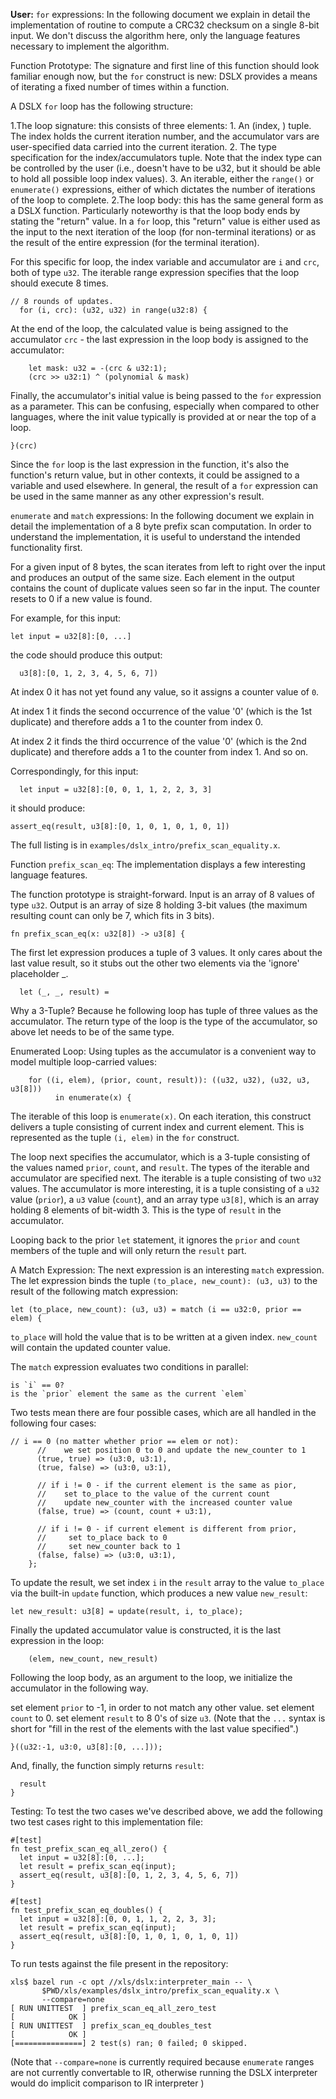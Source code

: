**User:** `for` expressions:
In the following document we explain in detail the implementation of routine to compute a CRC32 checksum on a single 8-bit input. We don't discuss the algorithm here, only the language features necessary to implement the algorithm.

Function Prototype:
The signature and first line of this function should look familiar enough now, but the `for` construct is new: DSLX provides a means of iterating a fixed number of times within a function.

A DSLX `for` loop has the following structure:

1.The loop signature: this consists of three elements: 1. An (index, ) tuple. The index holds the current iteration number, and the accumulator vars are user-specified data carried into the current iteration. 2. The type specification for the index/accumulators tuple. Note that the index type can be controlled by the user (i.e., doesn't have to be u32, but it should be able to hold all possible loop index values). 3. An iterable, either the `range()` or `enumerate()` expressions, either of which dictates the number of iterations of the loop to complete.
2.The loop body: this has the same general form as a DSLX function. Particularly noteworthy is that the loop body ends by stating the "return" value. In a `for` loop, this "return" value is either used as the input to the next iteration of the loop (for non-terminal iterations) or as the result of the entire expression (for the terminal iteration).

For this specific for loop, the index variable and accumulator are `i` and `crc`, both of type `u32`. The iterable range expression specifies that the loop should execute 8 times.
```
// 8 rounds of updates.
  for (i, crc): (u32, u32) in range(u32:8) {
```
At the end of the loop, the calculated value is being assigned to the accumulator `crc` - the last expression in the loop body is assigned to the accumulator:
```
    let mask: u32 = -(crc & u32:1);
    (crc >> u32:1) ^ (polynomial & mask)
```
Finally, the accumulator's initial value is being passed to the `for` expression as a parameter. This can be confusing, especially when compared to other languages, where the init value typically is provided at or near the top of a loop.
```
}(crc)
```
Since the `for` loop is the last expression in the function, it's also the function's return value, but in other contexts, it could be assigned to a variable and used elsewhere. In general, the result of a `for` expression can be used in the same manner as any other expression's result.

`enumerate` and `match` expressions:
In the following document we explain in detail the implementation of a 8 byte prefix scan computation. In order to understand the implementation, it is useful to understand the intended functionality first.

For a given input of 8 bytes, the scan iterates from left to right over the input and produces an output of the same size. Each element in the output contains the count of duplicate values seen so far in the input. The counter resets to 0 if a new value is found.

For example, for this input:
```
let input = u32[8]:[0, ...]
```
the code should produce this output:
```
  u3[8]:[0, 1, 2, 3, 4, 5, 6, 7])
```
At index 0 it has not yet found any value, so it assigns a counter value of `0`.

At index 1 it finds the second occurrence of the value '0' (which is the 1st duplicate) and therefore adds a 1 to the counter from index 0.

At index 2 it finds the third occurrence of the value '0' (which is the 2nd duplicate) and therefore adds a 1 to the counter from index 1. And so on.

Correspondingly, for this input:
```
  let input = u32[8]:[0, 0, 1, 1, 2, 2, 3, 3]
```
it should produce:
```
assert_eq(result, u3[8]:[0, 1, 0, 1, 0, 1, 0, 1])
```
The full listing is in `examples/dslx_intro/prefix_scan_equality.x`.

Function `prefix_scan_eq`:
The implementation displays a few interesting language features.

The function prototype is straight-forward. Input is an array of 8 values of type `u32`. Output is an array of size 8 holding 3-bit values (the maximum resulting count can only be 7, which fits in 3 bits).
```
fn prefix_scan_eq(x: u32[8]) -> u3[8] {
```
The first let expression produces a tuple of 3 values. It only cares about the last value result, so it stubs out the other two elements via the 'ignore' placeholder _.
```
  let (_, _, result) =
```
Why a 3-Tuple? Because he following loop has tuple of three values as the accumulator. The return type of the loop is the type of the accumulator, so above let needs to be of the same type.

Enumerated Loop:
Using tuples as the accumulator is a convenient way to model multiple loop-carried values:
```
    for ((i, elem), (prior, count, result)): ((u32, u32), (u32, u3, u3[8]))
          in enumerate(x) {
```
The iterable of this loop is `enumerate(x)`. On each iteration, this construct delivers a tuple consisting of current index and current element. This is represented as the tuple `(i, elem)` in the `for` construct.

The loop next specifies the accumulator, which is a 3-tuple consisting of the values named `prior`, `count`, and `result`.
The types of the iterable and accumulator are specified next. The iterable is a tuple consisting of two `u32` values. The accumulator is more interesting, it is a tuple consisting of a `u32` value (`prior`), a `u3` value (`count`), and an array type `u3[8]`, which is an array holding 8 elements of bit-width 3. This is the type of `result` in the accumulator.

Looping back to the prior `let` statement, it ignores the `prior` and `count` members of the tuple and will only return the `result` part.

A Match Expression:
The next expression is an interesting `match` expression. The let expression binds the tuple `(to_place, new_count): (u3, u3)` to the result of the following match expression:
```
let (to_place, new_count): (u3, u3) = match (i == u32:0, prior == elem) {
```
`to_place` will hold the value that is to be written at a given index. `new_count` will contain the updated counter value.

The `match` expression evaluates two conditions in parallel:

	is `i` == 0?
	is the `prior` element the same as the current `elem`
Two tests mean there are four possible cases, which are all handled in the following four cases:
```
// i == 0 (no matter whether prior == elem or not):
      //    we set position 0 to 0 and update the new_counter to 1
      (true, true) => (u3:0, u3:1),
      (true, false) => (u3:0, u3:1),

      // if i != 0 - if the current element is the same as pior,
      //    set to_place to the value of the current count
      //    update new_counter with the increased counter value
      (false, true) => (count, count + u3:1),

      // if i != 0 - if current element is different from prior,
      //     set to_place back to 0
      //     set new_counter back to 1
      (false, false) => (u3:0, u3:1),
    };
```
To update the result, we set index `i` in the `result` array to the value `to_place` via the built-in `update` function, which produces a new value `new_result`:
```
let new_result: u3[8] = update(result, i, to_place);
```
Finally the updated accumulator value is constructed, it is the last expression in the loop:
```
    (elem, new_count, new_result)
```
Following the loop body, as an argument to the loop, we initialize the accumulator in the following way.

set element `prior` to -1, in order to not match any other value.
set element `count` to 0.
set element `result` to 8 0's of size `u3`. (Note that the `...` syntax is short for "fill in the rest of the elements with the last value specified".)
```
}((u32:-1, u3:0, u3[8]:[0, ...]));
```
And, finally, the function simply returns `result`:
```
  result
}
```
Testing:
To test the two cases we've described above, we add the following two test cases right to this implementation file:
```
#[test]
fn test_prefix_scan_eq_all_zero() {
  let input = u32[8]:[0, ...];
  let result = prefix_scan_eq(input);
  assert_eq(result, u3[8]:[0, 1, 2, 3, 4, 5, 6, 7])
}

#[test]
fn test_prefix_scan_eq_doubles() {
  let input = u32[8]:[0, 0, 1, 1, 2, 2, 3, 3];
  let result = prefix_scan_eq(input);
  assert_eq(result, u3[8]:[0, 1, 0, 1, 0, 1, 0, 1])
}
```
To run tests against the file present in the repository:
```
xls$ bazel run -c opt //xls/dslx:interpreter_main -- \
       $PWD/xls/examples/dslx_intro/prefix_scan_equality.x \
       --compare=none
[ RUN UNITTEST  ] prefix_scan_eq_all_zero_test
[            OK ]
[ RUN UNITTEST  ] prefix_scan_eq_doubles_test
[            OK ]
[===============] 2 test(s) ran; 0 failed; 0 skipped.
```
(Note that `--compare=none` is currently required because `enumerate` ranges are not currently convertable to IR, otherwise running the DSLX interpreter would do implicit comparison to IR interpreter )
